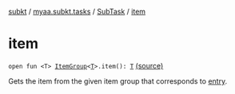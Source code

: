 [subkt](../../index.md) / [myaa.subkt.tasks](../index.md) / [SubTask](index.md) / [item](./item.md)

# item

`open fun <T> `[`ItemGroup`](../-item-group/index.md)`<`[`T`](item.md#T)`>.item(): `[`T`](item.md#T) [(source)](https://github.com/Myaamori/SubKt/blob/0.1.11/src/main/kotlin/myaa/subkt/tasks/tasks.kt#L595)

Gets the item from the given item group that corresponds to [entry](../org.gradle.api.-task/entry.md).


